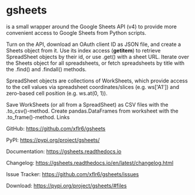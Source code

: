 # gsheets 
is a small wrapper around the Google Sheets API (v4) to provide more convenient access to Google Sheets from Python scripts.

Turn on the API, download an OAuth client ID as JSON file, and create a Sheets object from it. Use its index access (__getitem__) to retrieve SpreadSheet objects by their id, or use .get() with a sheet URL. Iterate over the Sheets object for all spreadsheets, or fetch spreadsheets by title with the .find() and .findall() methods.

SpreadSheet objects are collections of WorkSheets, which provide access to the cell values via spreadsheet coordinates/slices (e.g. ws['A1']) and zero-based cell position (e.g. ws.at(0, 1)).

Save WorkSheets (or all from a SpreadSheet) as CSV files with the .to_csv()-method. Create pandas.DataFrames from worksheet with the .to_frame()-method.
Links

GitHub: https://github.com/xflr6/gsheets

PyPI: https://pypi.org/project/gsheets/

Documentation: https://gsheets.readthedocs.io

Changelog: https://gsheets.readthedocs.io/en/latest/changelog.html

Issue Tracker: https://github.com/xflr6/gsheets/issues

Download: https://pypi.org/project/gsheets/#files


